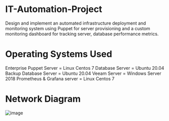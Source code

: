 # IT-Automation-Project

Design and implement an automated infrastructure deployment and monitoring system using Puppet for server provisioning and a custom monitoring dashboard for tracking server, database performance metrics.

# Operating Systems Used 
Enterprise Puppet Server = Linux Centos 7
Database Server = Ubuntu 20.04
Backup Database Server = Ubuntu 20.04
Veeam Server = Windows Server 2018
Prometheus & Grafana server = Linux Centos 7 


# Network Diagram

![image](https://github.com/SgtClutch/IT-Automation-Project/assets/59116892/f8881e10-0ad2-4675-a8c8-28003f4690ab)
